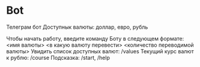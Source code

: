 # Bot
Телеграм бот
Доступнык валюты: доллар, евро, рубль

Чтобы начать работу, введите команду Боту в следующем формате:
<имя валюты> <в какую валюту перевести> <количество переводимой валюты>
Увидить список доступных валют: /values
Текущий курс валют к рублю: /course
Подсказка: /start, /help
